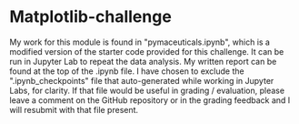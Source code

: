 # Matplotlib-challenge
My work for this module is found in "pymaceuticals.ipynb", which is a modified version of the starter code provided for this challenge. It can be run in Jupyter Lab to repeat the data analysis. My written report can be found at the top of the .ipynb file. I have chosen to exclude the ".ipynb_checkpoints" file that auto-generated while working in Jupyter Labs, for clarity. If that file would be useful in grading / evaluation, please leave a comment on the GitHub repository or in the grading feedback and I will resubmit with that file present.